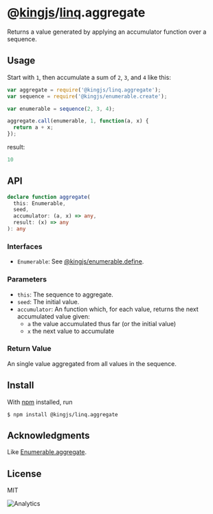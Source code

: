 # @[kingjs](https://www.npmjs.com/package/kingjs)/[linq](https://www.npmjs.com/package/@kingjs/linq).aggregate
Returns a value generated by applying an accumulator function over a sequence.
## Usage
Start with `1`, then accumulate a sum of `2`, `3`, and `4` like this:
```js
var aggregate = require('@kingjs/linq.aggregate');
var sequence = require('@kingjs/enumerable.create');

var enumerable = sequence(2, 3, 4);

aggregate.call(enumerable, 1, function(a, x) { 
  return a + x; 
});
```
result:
```js
10
```
## API
```ts
declare function aggregate(
  this: Enumerable,
  seed,
  accumulator: (a, x) => any,
  result: (x) => any
): any
```
### Interfaces
- `Enumerable`: See [@kingjs/enumerable.define](https://www.npmjs.com/package/@kingjs/enumerable.define).
### Parameters
- `this`: The sequence to aggregate.
- `seed`: The initial value.
- `accumulator`: An function which, for each value, returns the next accumulated value given:
  - `a` the value accumulated thus far (or the initial value)
  - `x` the next value to accumulate
### Return Value
An single value aggregated from all values in the sequence.
## Install
With [npm](https://npmjs.org/) installed, run
```
$ npm install @kingjs/linq.aggregate
```
## Acknowledgments
Like [Enumerable.aggregate](https://msdn.microsoft.com/en-us/library/bb548651(v=vs.110).aspx).
## License
MIT

![Analytics](https://analytics.kingjs.net/linq/aggregate)
